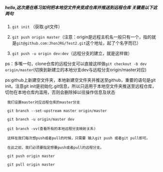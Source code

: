 ##### hello,这次是在练习如何把本地空文件夹变成仓库并推送到远程仓库 关键是以下这两句

 1. ```git init``` （获取.git文件）
 
 2. ```git push origin master```（注意：origin是远程主机名一般只有一个，指的就是```git@github.com:JhonJRG/Test2.git```这个地址，起了个名字而已）

 3. ```git push -u origin dev:dev```（远程分支的建立，就是这样做）
 
 ps：多嘴一句，clone仓库的远程分支可以直接这样做```git checkout -b dev origin/master```(切换到新建立的本地分支dev与远程分支origin/master对应)
 
  ps:github上新建空文件夹，本地新建空文件夹并推送至github，重要的语句是git init。注意git init是初始化.git信息，所以只适用于本地空文件夹推送至远程仓库，切勿在本地仓库内滥用，否则会删除掉以往操作信息及状态
  
  
 ````
  我们设置master对应远程仓库的master分支

  git branch --set-upstream master origin/master
  
  git branch -u origin/master dev
  
  git branch -vv(查看所有的本地远程分支映射关系)

  这样在我们每次想push或者pull的时候，只需要 输入git push 或者git pull即可。

  在此之前，我们必须要指定想要push或者pull的远程分支。

  git push origin master

  git pull origin master
  
````
